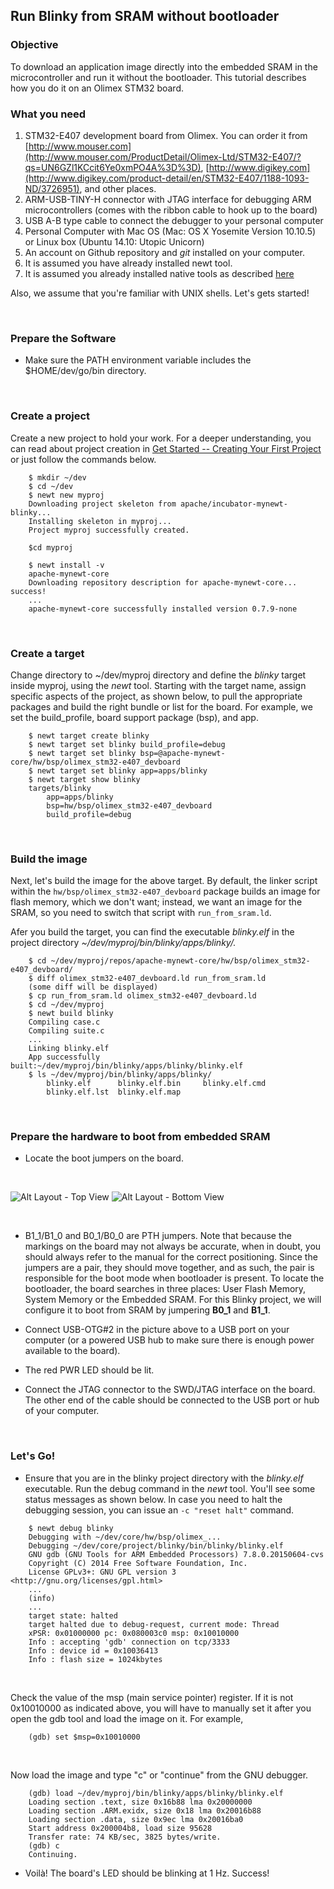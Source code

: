 ## Run Blinky from SRAM without bootloader

### Objective

To download an application image directly into the embedded SRAM in the microcontroller and run it without the bootloader. This tutorial describes how you do it on an Olimex STM32 board.

### What you need

1. STM32-E407 development board from Olimex. You can order it from [http://www.mouser.com](http://www.mouser.com/ProductDetail/Olimex-Ltd/STM32-E407/?qs=UN6GZl1KCcit6Ye0xmPO4A%3D%3D), [http://www.digikey.com](http://www.digikey.com/product-detail/en/STM32-E407/1188-1093-ND/3726951), and other places.
2. ARM-USB-TINY-H connector with JTAG interface for debugging ARM microcontrollers (comes with the ribbon cable to hook up to the board)
3. USB A-B type cable to connect the debugger to your personal computer
4. Personal Computer with Mac OS (Mac: OS X Yosemite Version 10.10.5) or Linux box (Ubuntu 14.10: Utopic Unicorn)
5. An account on Github repository and *git* installed on your computer.
6. It is assumed you have already installed newt tool. 
7. It is assumed you already installed native tools as described [here](../get_started/native_tools.md)

Also, we assume that you're familiar with UNIX shells. Let's gets started!

<br>


### Prepare the Software

* Make sure the PATH environment variable includes the $HOME/dev/go/bin directory. 
 
<br>

### Create a project  

Create a new project to hold your work.  For a deeper understanding, you can read about project creation in 
[Get Started -- Creating Your First Project](../get_started/project_create.md)
or just follow the commands below.

```no-highlight
    $ mkdir ~/dev
    $ cd ~/dev
    $ newt new myproj
    Downloading project skeleton from apache/incubator-mynewt-blinky...
    Installing skeleton in myproj...
    Project myproj successfully created.

    $cd myproj

    $ newt install -v 
    apache-mynewt-core
    Downloading repository description for apache-mynewt-core... success!
    ...
    apache-mynewt-core successfully installed version 0.7.9-none
``` 

<br>
   
### Create a target

Change directory to ~/dev/myproj directory and define the *blinky* target inside myproj, using the *newt* tool. Starting with the target name, assign specific aspects of the project, as shown below, to pull the appropriate packages and build the right bundle or list for the board. For example, we set the build_profile, board support package (bsp), and app.


```no-highlight
    $ newt target create blinky
    $ newt target set blinky build_profile=debug
    $ newt target set blinky bsp=@apache-mynewt-core/hw/bsp/olimex_stm32-e407_devboard
    $ newt target set blinky app=apps/blinky
    $ newt target show blinky
    targets/blinky
        app=apps/blinky
        bsp=hw/bsp/olimex_stm32-e407_devboard
        build_profile=debug
```

<br>

### Build the image

Next, let's build the image for the above target. By default, the linker script within the `hw/bsp/olimex_stm32-e407_devboard` package builds an image for flash memory, which we don't want; instead, we want an image for the SRAM, so you need to switch that script with `run_from_sram.ld`. 

Afer you build the target, you can find the executable *blinky.elf* in the project directory *~/dev/myproj/bin/blinky/apps/blinky/.* 
    
    
```no-highlight
    $ cd ~/dev/myproj/repos/apache-mynewt-core/hw/bsp/olimex_stm32-e407_devboard/
    $ diff olimex_stm32-e407_devboard.ld run_from_sram.ld
    (some diff will be displayed)
    $ cp run_from_sram.ld olimex_stm32-e407_devboard.ld
    $ cd ~/dev/myproj
    $ newt build blinky
    Compiling case.c
    Compiling suite.c
    ...
    Linking blinky.elf
    App successfully built:~/dev/myproj/bin/blinky/apps/blinky/blinky.elf
    $ ls ~/dev/myproj/bin/blinky/apps/blinky/
        blinky.elf      blinky.elf.bin     blinky.elf.cmd  
        blinky.elf.lst  blinky.elf.map
```

<br>

### Prepare the hardware to boot from embedded SRAM

* Locate the boot jumpers on the board.

<br>

![Alt Layout - Top View](pics/topview.png)
![Alt Layout - Bottom View](pics/bottomview.png)

<br>

* B1_1/B1_0 and B0_1/B0_0 are PTH jumpers. Note that because the markings on the board may not always be accurate, when in doubt, you should always refer to the manual for the correct positioning. Since the jumpers are a pair, they should move together, and as such, the pair is responsible for the boot mode when bootloader is present. 
To locate the bootloader, the board searches in three places: User Flash Memory, System Memory or the Embedded SRAM. For this Blinky project, we will configure it to boot from SRAM by jumpering **B0_1** and **B1_1**.

* Connect USB-OTG#2 in the picture above to a USB port on your computer (or a powered USB hub to make sure there is enough power available to the board). 

* The red PWR LED should be lit. 

* Connect the JTAG connector to the SWD/JTAG interface on the board. The other end of the cable should be connected to the USB port or hub of your computer.

<br>

### Let's Go!

* Ensure that you are in the blinky project directory with the *blinky.elf* executable. Run the debug command in the *newt* tool. You'll see some status messages as shown below. In case you need to halt the debugging session, you can issue an `-c "reset halt"` command.


```no-highlight
    $ newt debug blinky
    Debugging with ~/dev/core/hw/bsp/olimex_...
    Debugging ~/dev/core/project/blinky/bin/blinky/blinky.elf
    GNU gdb (GNU Tools for ARM Embedded Processors) 7.8.0.20150604-cvs
    Copyright (C) 2014 Free Software Foundation, Inc.
    License GPLv3+: GNU GPL version 3 <http://gnu.org/licenses/gpl.html>
    ...
    (info)
    ...
    target state: halted
    target halted due to debug-request, current mode: Thread 
    xPSR: 0x01000000 pc: 0x080003c0 msp: 0x10010000
    Info : accepting 'gdb' connection on tcp/3333
    Info : device id = 0x10036413
    Info : flash size = 1024kbytes
```
<br>

Check the value of the msp (main service pointer) register. If it is not 0x10010000 as indicated above, you will have to manually set it after you open the gdb tool and load the image on it. For example, 
   
```no-highlight
    (gdb) set $msp=0x10010000
```

<br>

   Now load the image and type "c" or "continue" from the GNU debugger. 

```no-highlight           
    (gdb) load ~/dev/myproj/bin/blinky/apps/blinky/blinky.elf   
    Loading section .text, size 0x16b88 lma 0x20000000
    Loading section .ARM.exidx, size 0x18 lma 0x20016b88
    Loading section .data, size 0x9ec lma 0x20016ba0
    Start address 0x200004b8, load size 95628
    Transfer rate: 74 KB/sec, 3825 bytes/write.
    (gdb) c
    Continuing.
```   
      
* Voilà! The board's LED should be blinking at 1 Hz. Success!

<br>

